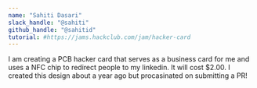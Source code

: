 ```yaml
---
name: "Sahiti Dasari"
slack_handle: "@sahiti"
github_handle: "@sahitid"
tutorial: #https://jams.hackclub.com/jam/hacker-card
---
```


I am creating a PCB hacker card that serves as a business card for me and uses a NFC chip to redirect people to my linkedin. It will cost $2.00. I created this design about a year ago but procasinated on submitting a PR!
